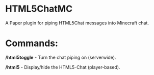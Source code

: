 # HTML5ChatMC
A Paper plugin for piping HTML5Chat messages into Minecraft chat.

# Commands:
**/html5toggle** - Turn the chat piping on (serverwide).

**/html5** - Display/hide the HTML5-Chat (player-based).
